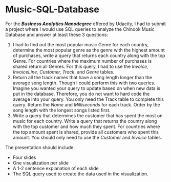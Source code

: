 # Music-SQL-Database
  
For the __*Business Analytics Nanodegree*__ offered by Udacity, I had to submit a project where I would use SQL queries to analyze the Chinook Music Database and answer at least these 3 questions:  
1. I had to find out the most popular music Genre for each country, determine the most popular genre as the genre with the highest amount of purchases, write a query that returns each country along with the top Genre. For countries where the maximum number of purchases is shared return all Genres.
For this query, I had to use the *Invoice, InvoiceLine, Customer, Track*, and *Genre* tables.  
2. Return all the track names that have a song length longer than the average song length. Though I could perform this with two queries. Imagine you wanted your query to update based on when new data is put in the database. Therefore, you do not want to hard code the average into your query. You only need the Track table to complete this query.
Return the *Name* and *Milliseconds* for each track. Order by the song length with the longest songs listed first.  
3. Write a query that determines the customer that has spent the most on music for each country. Write a query that returns the country along with the top customer and how much they spent. For countries where the top amount spent is shared, provide all customers who spent this amount.
You should only need to use the *Customer* and *Invoice* tables.  


The presentation should include:
* Four slides
* One visualization per slide
* A 1-2 sentence explanation of each slide
* The SQL query used to create the data used in the visualization.
